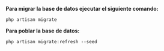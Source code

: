 **Para migrar la base de datos ejecutar el siguiente comando:**

`php artisan migrate`

**Para poblar la base de datos:**

`php artisan migrate:refresh --seed`



